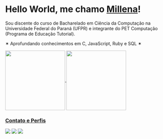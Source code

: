 # Hello World, me chamo [Millena](inf.ufpr.br/msc22/index.html)!

Sou discente do curso de Bacharelado em Ciência da Computação na Universidade Federal do Paraná (UFPR) e integrante do PET Computação (Programa de Educação Tutorial).

✶  Aprofundando conhecimentos em C, JavaScript, Ruby e SQL ✶

<a href="https://git.io/streak-stats">
  <img height=190 align="center" src="https://streak-stats.demolab.com/?user=millenaSui&theme=sunset-gradient" 
</a>
<img height=190 align="center" src="https://github-readme-stats.vercel.app/api/top-langs/?username=millenaSui&layout=compact&bg_color=F56725,F56725,8F3163&title_color=fff&text_color=fff&hide_border=true">

### Contato e Perfis
<div>
<a href="https://www.linkedin.com/in/millena-costa-/" target="_blank"><img loading="lazy" src="https://img.shields.io/badge/-LinkedIn-8F3163?logo=linkedin&logoColor=white&style=for-the-badge" target="_blank"></a>
<a href="https://www.hackerrank.com/profile/millena_sui" target="_blank"><img loading="lazy" src="https://img.shields.io/badge/-HackerRank-C43E47?logo=hackerrank&logoColor=white&style=for-the-badge" target="_blank"></a>
<a href = "mailto:millena.sui@outlook.com"><img loading="lazy" src="https://img.shields.io/badge/Outlook-F56725?style=for-the-badge&logo=microsoftoutlook&logoColor=white" target="_blank"></a>
</div>
